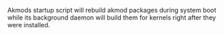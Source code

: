 Akmods startup script will rebuild akmod packages during system
boot while its background daemon will build them for kernels right
after they were installed.
